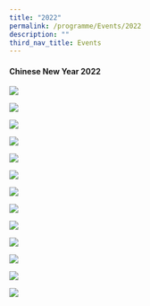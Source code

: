 ```yaml
---
title: "2022"
permalink: /programme/Events/2022
description: ""
third_nav_title: Events
---
```

#### Chinese New Year 2022

![](/images/Programme/Events%202022/CNY1.jpg)

![](/images/Programme/Events%202022/CNY2.jpg)

![](/images/Programme/Events%202022/CNY3.jpg)

![](/images/Programme/Events%202022/CNY4.jpg)

![](/images/Programme/Events%202022/CNY5.jpg)

![](/images/Programme/Events%202022/CNY6.jpg)

![](/images/Programme/Events%202022/CNY7.jpg)

![](/images/Programme/Events%202022/CNY8.jpg)

![](/images/Programme/Events%202022/CNY9.jpg)

![](/images/Programme/Events%202022/CNY10.jpg)

![](/images/Programme/Events%202022/CNY11.jpg)

![](/images/Programme/Events%202022/CNY12.jpg)

![](/images/Programme/Events%202022/CNY13.jpg)